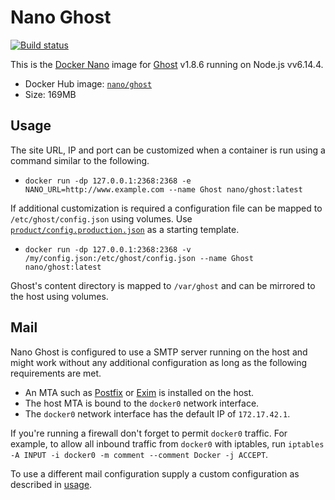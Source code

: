 Nano Ghost
==========

[![Build status][Build image]][Build]

This is the [Docker Nano](https://github.com/Docker-nano) image for [Ghost](https://ghost.org) v1.8.6
running on Node.js vv6.14.4.

 * Docker Hub image: [`nano/ghost`][Docker Hub repo]
 * Size: 169MB

Usage
-----

The site URL, IP and port can be customized when a container is run using a command similar to the following.

 * `docker run -dp 127.0.0.1:2368:2368 -e NANO_URL=http://www.example.com --name Ghost nano/ghost:latest`

If additional customization is required a configuration file can be mapped to `/etc/ghost/config.json` using volumes.
Use [`product/config.production.json`](https://github.com/Docker-nano/Ghost/blob/master/product/config.production.json)
as a starting template.

 * `docker run -dp 127.0.0.1:2368:2368 -v /my/config.json:/etc/ghost/config.json --name Ghost nano/ghost:latest`

Ghost's content directory is mapped to `/var/ghost` and can be mirrored to the host using volumes.

Mail
----

Nano Ghost is configured to use a SMTP server running on the host and might work without any additional configuration
as long as the following requirements are met.

 * An MTA such as [Postfix](http://www.postfix.org) or [Exim](http://www.exim.org) is installed on the host.
 * The host MTA is bound to the `docker0` network interface.
 * The `docker0` network interface has the default IP of `172.17.42.1`.

If you're running a firewall don't forget to permit `docker0` traffic. For example, to allow all inbound traffic from
`docker0` with iptables, run `iptables -A INPUT -i docker0 -m comment --comment Docker -j ACCEPT`.

To use a different mail configuration supply a custom configuration as described in [usage](#usage).

  [Build]: https://dev.azure.com/Docker-nano/Ghost/_build/latest?definitionId=2
  [Build image]: https://dev.azure.com/Docker-nano/Ghost/_apis/build/status/Docker-nano.Ghost "Build status"
  [Docker Hub repo]: https://registry.hub.docker.com/u/nano/ghost
